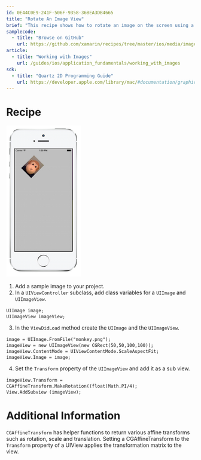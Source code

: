 ```yaml
---
id: 0E44C0E9-241F-506F-9358-36BEA3DB4665
title: "Rotate An Image View"
brief: "This recipe shows how to rotate an image on the screen using a UIImageView and a CGAffineTransform."
samplecode:
  - title: "Browse on GitHub" 
    url: https://github.com/xamarin/recipes/tree/master/ios/media/images/rotate_an_image
article:
  - title: "Working with Images" 
    url: /guides/ios/application_fundamentals/working_with_images
sdk:
  - title: "Quartz 2D Programming Guide" 
    url: https://developer.apple.com/library/mac/#documentation/graphicsimaging/conceptual/drawingwithquartz2d/Introduction/Introduction.html
---
```


<a name="Recipe" class="injected"></a>


# Recipe

 [ ![](Images/RotateImage.png)](Images/RotateImage.png)

1.  Add a sample image to your project. 
2.  In a `UIViewController` subclass, add class variables for a `UIImage` and `UIImageView`.

  ```
  UIImage image;
  UIImageView imageView;
  ```

3. In the `ViewDidLoad` method create the `UIImage` and the `UIImageView`.

  ```
  image = UIImage.FromFile("monkey.png");
  imageView = new UIImageView(new CGRect(50,50,100,100));
  imageView.ContentMode = UIViewContentMode.ScaleAspectFit;
  imageView.Image = image;
  ```

4. Set the `Transform` property of the `UIImageView` and add it as a sub view.

  ```
  imageView.Transform = CGAffineTransform.MakeRotation((float)Math.PI/4);
  View.AddSubview (imageView);
  ```

 <a name="Additional_Information" class="injected"></a>


# Additional Information

`CGAffineTransform` has helper functions to return various affine
transforms such as rotation, scale and translation. Setting a CGAffineTransform
to the `Transform` property of a UIView applies the transformation matrix to the
view.

